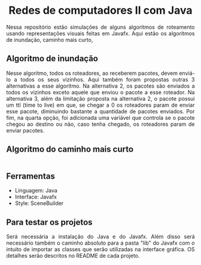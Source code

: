 <div align="center">
  <h1 align="center">Redes de computadores II com Java</h1>
</div>

<div align="justify">
Nessa repositório estão simulações de alguns algoritmos de roteamento usando representações visuais feitas em Javafx. Aqui estão os algoritmos de inundação, caminho mais curto, 
</div>

## Algoritmo de inundação
<div align="justify">
Nesse algoritmo, todos os roteadores, ao receberem pacotes, devem enviá-lo a todos os seus vizinhos. Aqui também foram propostas outras 3 alternativas a esse algoritmo. Na alternativa 2, os pacotes são enviados a todos os vizinhos exceto aquele que enviou o pacote a esse roteador. Na alternativa 3, além da limitação proposta na alternativa 2, o pacote possui um ttl (time to live) em que, se chegar a 0 os roteadores param de enviar esse pacote, diminuindo bastante a quantidade de pacotes enviados. Por fim, na quarta opção, foi adicionada uma variável que controla se o pacote chegou ao destino ou não, caso tenha chegado, os roteadores param de enviar pacotes.
</div>
<img></img>

## Algoritmo do caminho mais curto
<div align="justify">
  
</div>
<img></img>

## Ferramentas
- Linguagem: Java
- Interface: Javafx
- Style: SceneBuilder

## Para testar os projetos
<div align="justify">
Será necessária a instalação do Java e do Javafx. Além disso será necessário também o caminho absoluto para a pasta "lib" do Javafx com o intuito de importar as classes que serão utilizadas na interface gráfica. OS detalhes serão descritos no README de cada projeto.
</div>

